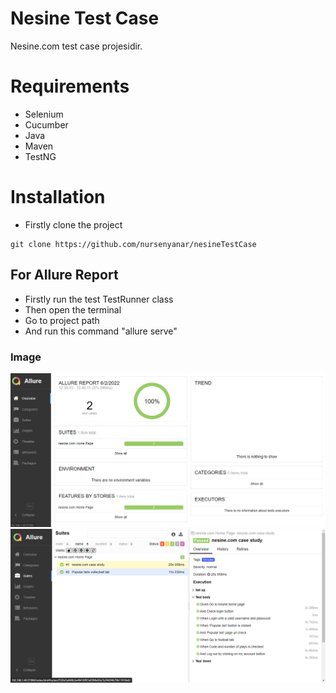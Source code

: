 # Nesine Test Case
Nesine.com test case projesidir.

# Requirements
* Selenium
* Cucumber
* Java 
* Maven
* TestNG

# Installation

* Firstly clone the project
```
git clone https://github.com/nursenyanar/nesineTestCase
```

## For Allure Report

* Firstly run the test TestRunner class
* Then open the terminal
* Go to project path
* And run this command "allure serve"

### Image
![AllureReport](/allure-results/allure-report-1.png)
![AllureReport1](/allure-results/allure-report-2.png)
